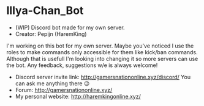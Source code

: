 # Illya-Chan_Bot
- (WIP) Discord bot made for my own server.
- Creator: Pepijn (HaremKing)

I'm working on this bot for my own server. Maybe you've noticed I use the roles to make commands only accessible for them like kick/ban commands.
Although that is usefull I'm looking into changing it so more servers can use the bot.
Any feedback, suggestions w/e is always welcome!

- Discord server invite link: http://gamersnationonline.xyz/discord/ You can ask me anything there 😉
- Forum: http://gamersnationonline.xyz/
- My personal website: http://haremkingonline.xyz/
